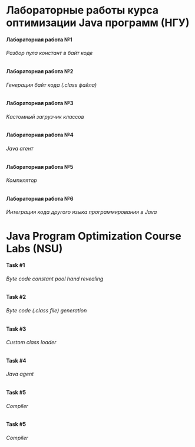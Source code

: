 # Лабораторные работы курса оптимизации Java программ (НГУ)
#### Лабораторная работа №1
###### Разбор пула констант в байт коде

#### Лабораторная работа №2
###### Генерация байт кода (.class файла)

#### Лабораторная работа №3
###### Кастомный загрузчик классов

#### Лабораторная работа №4
###### Java агент

#### Лабораторная работа №5
###### Компилятор

#### Лабораторная работа №6
###### Интеграция кода другого языка программирования в Java


# Java Program Optimization Course Labs (NSU)
#### Task #1
###### Byte code constant pool hand revealing

#### Task #2
###### Byte code (.class file) generation

#### Task #3
###### Custom class loader

#### Task #4
###### Java agent

#### Task #5
###### Compiler

#### Task #5
###### Compiler
